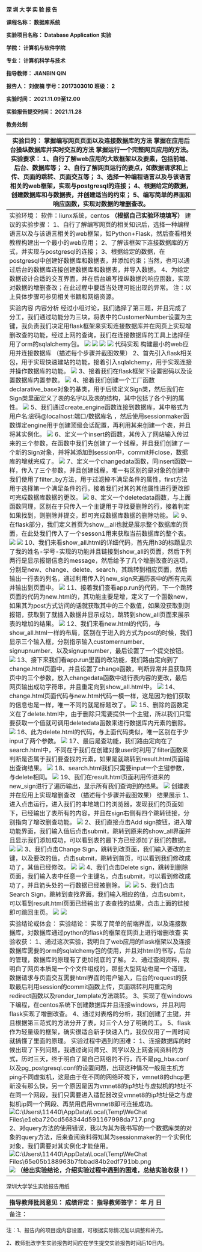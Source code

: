 **深 圳 大 学 实 验 报 告**

**课程名称：  数据库系统**

**实验项目名称：  Database Application 实验**

**学院：  计算机与软件学院**

**专业：  计算机科学与技术**

**指导教师：  JIANBIN QIN**

**报告人： 刘俊楠 学号：2017303010 班级：  2**

**实验时间：   2021.11.09至12.00**

**实验报告提交时间：  2021.11.28**

**教务处制**

| 实验目的： 掌握编写网页页面以及连接数据库的方法 掌握在应用后台操纵数据库并实时交互的方法 掌握运行一个完整网页应用的方法。 实验要求： 1、自行了解web应用的大致框架以及要素，包括前端、后台、数据库等； 2、自行了解网页运行的要点，如数据请求和上传、页面的跳转、页面交互等； 3、选择一种编程语言以及与该语言相关的web框架，实现与postgresql的连接； 4、根据给定的数据，创建数据库和与数据表，并创建适当的约束； 5、编写简单的界面和响应函数，实现对数据的增删查改。                                                                                                                                                                                                                                                                                                                                                                                                                                                                                                                                                                                                                                                                                                                                                                                                                                                                                                                                                                                                                                                                                                                                                                                                                                                                                                                                                                                                                                                                                                                                                                                                                                                                                                                                                                                                                                                                                                                                                                                                                                                                                                                                                                                                                                                                                                                                                                                                                                                                                                                                                                                                                                                                                                                                                                                                                                                                                                                                                                                                                                                                                                                                                                                                                                                                                                                                                                                                                                                                                                                                                                                                                                                                                                                                                                                                                                                                                                                                                                                                                                                                                                                                                                                                                                                                                                                                                                                                                                                                                                                                                                                                                                                                                                                                                                                                                                                                                                                                                                                                                                                                                                                                                                               |
|--------------------------------------------------------------------------------------------------------------------------------------------------------------------------------------------------------------------------------------------------------------------------------------------------------------------------------------------------------------------------------------------------------------------------------------------------------------------------------------------------------------------------------------------------------------------------------------------------------------------------------------------------------------------------------------------------------------------------------------------------------------------------------------------------------------------------------------------------------------------------------------------------------------------------------------------------------------------------------------------------------------------------------------------------------------------------------------------------------------------------------------------------------------------------------------------------------------------------------------------------------------------------------------------------------------------------------------------------------------------------------------------------------------------------------------------------------------------------------------------------------------------------------------------------------------------------------------------------------------------------------------------------------------------------------------------------------------------------------------------------------------------------------------------------------------------------------------------------------------------------------------------------------------------------------------------------------------------------------------------------------------------------------------------------------------------------------------------------------------------------------------------------------------------------------------------------------------------------------------------------------------------------------------------------------------------------------------------------------------------------------------------------------------------------------------------------------------------------------------------------------------------------------------------------------------------------------------------------------------------------------------------------------------------------------------------------------------------------------------------------------------------------------------------------------------------------------------------------------------------------------------------------------------------------------------------------------------------------------------------------------------------------------------------------------------------------------------------------------------------------------------------------------------------------------------------------------------------------------------------------------------------------------------------------------------------------------------------------------------------------------------------------------------------------------------------------------------------------------------------------------------------------------------------------------------------------------------------------------------------------------------------------------------------------------------------------------------------------------------------------------------------------------------------------------------------------------------------------------------------------------------------------------------------------------------------------------------------------------------------------------------------------------------------------------------------------------------------------------------------------------------------------------------------------------------------------------------------------------------------------------------------------------------------------------------------------------------------------------------------------------------------------------------------------------------------------------------------------------------------------------------------------------------------------------------------------------------------------------------------------------------------------------------------------------------------------------------------------------------------------------------------------------------------------------------------------------------------------------------------------------------------------------------------------------------------------------------------------------------------------------------------------------------------------------------------------------------------------------------------------------------------------------------------------------------------------------------------------------------------------------------------------------------------------------------------------------------------------------------------------------------------------------------------------------------------------------------------------------------------------------------------------------------------------------------------------------------------------------------------------------------------------|
| 实验环境： 软件：liunx系统，centos   **（根据自己实验环境填写）** 建议的实验步骤： 1、自行了解编写网页的相关知识后，选择一种编程语言以及与该语言相关的web框架，如Python+Flask，然后查看相关教程构建出一个最小的web应用； 2、了解该框架下连接数据库的方式，并实现与postgresql的连接； 3、根据给定的数据，在postgresql中创建好数据库和数据表，并添加约束；当然，也可以通过后台的数据库连接创建数据库和数据表，并导入数据。 4、为给定数据设计合适的交互界面，并在后台编写操纵数据的响应函数，实现对数据的增删查改；在此过程中要适当处理可能出现的异常。  注：以上具体步骤可参见相关书籍和网络资源。                                                                                                                                                                                                                                                                                                                                                                                                                                                                                                                                                                                                                                                                                                                                                                                                                                                                                                                                                                                                                                                                                                                                                                                                                                                                                                                                                                                                                                                                                                                                                                                                                                                                                                                                                                                                                                                                                                                                                                                                                                                                                                                                                                                                                                                                                                                                                                                                                                                                                                                                                                                                                                                                                                                                                                                                                                                                                                                                                                                                                                                                                                                                                                                                                                                                                                                                                                                                                                                                                                                                                                                                                                                                                                                                                                                                                                                                                                                                                                                                                                                                                                                                                                                                                                                                                                                                                                                                                                                                                                                                                                                                                                                                                                                                                                                                                                                                                                                                                                                                                                                 |
| 实验内容 内容分析 经过小组讨论，我们选择了第三题，并且完成了分工，我们通过功能分为三块，将表中的CustomerNumber设置为主键，我负责我们决定用flask框架来实现连接数据库并在网页上实现增删改查的功能，经过上网的查询，我们在连接数据库的工具上选择使用了orm的sqlalchemy包。 ![](https://img2023.cnblogs.com/blog/3334628/202311/3334628-20231130020838991-301659651.png) ![](https://img2023.cnblogs.com/blog/3334628/202311/3334628-20231130020839949-566820997.png) ![](https://img2023.cnblogs.com/blog/3334628/202311/3334628-20231130020840532-1820506689.png) ![](https://img2023.cnblogs.com/blog/3334628/202311/3334628-20231130020841855-1732128160.png) 代码实现 构建最小的web应用并连接数据库 （描述每个步骤并截图效果） 2、首先引入flask相关包，用于实现快速建站的功能，接着引入sqlalchemy，用于实现连接并操作数据库的功能。 ![](https://img2023.cnblogs.com/blog/3334628/202311/3334628-20231130020844188-428642400.png) 3、接着我们在flask框架下设置密码以及设置数据库内置参数。 ![](https://img2023.cnblogs.com/blog/3334628/202311/3334628-20231130020845374-633724745.png) 4、接着我们创建一个工厂函数declarative_base对象的基类，用于后续定义Sign类，然后我们在Sign类里面定义了表的名字以及表的结构，其中包括了各个列的属性。 ![](https://img2023.cnblogs.com/blog/3334628/202311/3334628-20231130020853672-1267098340.png) 5、我们通过create_engine函数连接到数据库，其中格式为 用户名:密码@localhost:端口/数据库名 ，然后使用sessionmaker函数绑定engine用于创建顶级会话配置，再利用其来创建一个表，并且将其实例化。 ![](https://img2023.cnblogs.com/blog/3334628/202311/3334628-20231130020858475-708921364.png) 6、定义一个insert的函数，其传入了网站输入传过来的三个参数，在函数中我们先创建了一个线程，并且我们创建了一个新的Sign对象，并将其添加到session中，commit并close，数据库的增就完成了。 ![](https://img2023.cnblogs.com/blog/3334628/202311/3334628-20231130020904701-14825411.png) 7、定义一个changedata函数，同insert函数一样，传入了三个参数，并且创建线程，唯一有区别的是对象的创建中我们使用了filter_by方法，用于过滤掉不满足条件的属性，first方法用于选择第一个满足条件的行，接着我们对其的其他属性进行更改即可完成数据库数据的更改。 ![](https://img2023.cnblogs.com/blog/3334628/202311/3334628-20231130020910028-180637347.png) 8、定义一个deletedata函数，与上面函数同理，区别在于只传入一个主键用于寻找要删除的行，接着判定如果找到，则删除并提交，即可完成数据库数据的删除功能。 ![](https://img2023.cnblogs.com/blog/3334628/202311/3334628-20231130020915625-785704789.png) 9、在flask部分，我们定义首页为show__all也就是展示整个数据库的页面，在此处我们传入了一个sesson1用来获取当前数据库的整个表。 ![](https://img2023.cnblogs.com/blog/3334628/202311/3334628-20231130020918648-380096957.png) ![](https://img2023.cnblogs.com/blog/3334628/202311/3334628-20231130020919627-340891483.png) 10、我们来看show_all.html的详细代码，首先用h3的标题显示了我的姓名-学号-实现的功能并且链接到show_all的页面，然后下列两行是显示报错信息的message，然后给予了几个增删改查的选项，分别是new、change、delete、search，其跳转到相应页面，然后输出一行表的列名，通过利用传入的new_sign来遍历表中的所有元素并输出到页面中。 ![](https://img2023.cnblogs.com/blog/3334628/202311/3334628-20231130020938040-391526010.png) 11、接着我们查看app.run的代码，下一个跳转页面的代码为new.html的，其功能主要是增，定义了一个函数new，如果其为post方式访问的话就获取其中的三个数值，如果没获取到则报错，获取到了就插入数据并显示成功，跳转到show_all页面来展示表的增加的结果。 ![](https://img2023.cnblogs.com/blog/3334628/202311/3334628-20231130020945274-1407240279.png) 12、我们来看new.html的代码，与show_all.html一样的布局，区别在于进入的方式为post的时候，我们显示三个输入框，分别指示输入customernumber、signupnumber、以及signupnumber，最后设置了一个提交按钮。 ![](https://img2023.cnblogs.com/blog/3334628/202311/3334628-20231130020959472-130046327.png) 13、接下来我们看app.run里面的改功能，我们路由定向到了change.html页面中，并且设置了change函数，判断异常并且获取网页中的三个参数，放入changedata函数中进行表内容的更改，最后网页输出成功字符串，并且重定向到show_all.html中。 ![](https://img2023.cnblogs.com/blog/3334628/202311/3334628-20231130021006619-1242551265.png) 14、change.html页面代码与new.html代码一模一样，这是因为他们获取的信息也是一样，唯一不同的就是标题改了。 ![](https://img2023.cnblogs.com/blog/3334628/202311/3334628-20231130021022723-11174623.png) 15、删除的函数定义在了delete.html中，由于删除只需要提供一个主键，所以我们只需要获取一个值就可调用deletedata函数来进行数据库内元素的删除。 ![](https://img2023.cnblogs.com/blog/3334628/202311/3334628-20231130021026696-143493094.png) 16、此为delete.html的代码，与上面代码类似，唯一区别在于少input了两个参数。 ![](https://img2023.cnblogs.com/blog/3334628/202311/3334628-20231130021035377-1047202.png) 17、最后是查功能，我们路由定向在了search.html中，不同在于我们在创建对象user时利用了filter函数来判断是否属于我们要查找的元素，如果是就跳转到result.html页面输出查询结果。 ![](https://img2023.cnblogs.com/blog/3334628/202311/3334628-20231130021045383-1278241934.png) 18、search.html我们只需要input一个主键参数，与delete相同。 ![](https://img2023.cnblogs.com/blog/3334628/202311/3334628-20231130021058669-595395797.png) 19、我们在result.html页面利用传进来的new_sign进行了遍历输出，显示所有我们查询到的结果。 ![](https://img2023.cnblogs.com/blog/3334628/202311/3334628-20231130021111546-897139981.png) 创建表并在应用上实现增删查改 （描述每个步骤并截图效果） 结果展示 1、进入点击运行，进入我们的本地端口的浏览器，发现我们的页面如下，已经输出了表所有的内容，并且在sign右侧有四个跳转链接，分别指向了增改删查功能。 ![](https://img2023.cnblogs.com/blog/3334628/202311/3334628-20231130021113930-110393598.png) 2、我们直接点击Add sign按钮，进入增功能界面，我们输入值后点击submit，跳转到原来的show_all界面并且显示我们添加成功，可以看到表的最下方已经添加了我们的数据。 ![](https://img2023.cnblogs.com/blog/3334628/202311/3334628-20231130021115179-272083632.png) ![](https://img2023.cnblogs.com/blog/3334628/202311/3334628-20231130021116761-1023090406.png) 3、我们点击Change Sign，跳转到改页面，我们输入要改的主键，以及要改的值，点击submit，跳转到首页，可以看到我们修改成功了，其值已经修改。 ![](https://img2023.cnblogs.com/blog/3334628/202311/3334628-20231130021117749-1818193920.png) ![](https://img2023.cnblogs.com/blog/3334628/202311/3334628-20231130021119283-1138281573.png) 4、我们点击Delete sign，跳转到删除页面，我们输入表中任意一个主键名，点击submit，可以看到修改成功了，并且箭头处的一行数据已经被删除。 ![](https://img2023.cnblogs.com/blog/3334628/202311/3334628-20231130021120584-610306485.png) ![](https://img2023.cnblogs.com/blog/3334628/202311/3334628-20231130021122886-1159737686.png) 5、我们点击Search Sign，跳转到查找界面，我们输入相应的值，点击submit，可以看到result.html页面已经输出了表查找的结果，点击上面的链接即可跳回主页。 ![](https://img2023.cnblogs.com/blog/3334628/202311/3334628-20231130021124471-1350530380.png) ![](https://img2023.cnblogs.com/blog/3334628/202311/3334628-20231130021126162-1401456114.png) |
| 实验结论或体会： 实验结论：  实现了简单的前端界面，以及连接数据库，对数据库通过python的flask的框架在网页上进行增删改查  实验收获： 1、通过这次实验，我明白了web应用的flask框架以及连接数据库需要的orm的sqlalchemy包的使用，并且对html的书写，后台的管理，数据库的原理有了更加彻底的了解。 2、通过查阅资料，我明白了网页本质是一个个文件组成的，那些大型网站也是一个道理，数据请求与页面交互需要html界面的用户输入，后台的request的获取最后利用session的commit函数上传，页面跳转利用重定向redirect函数以及render_template方法跳转。 3、实现了在windows下编程，在centos系统下创建数据库并且连接windows，并且利用flask实现了增删改查。 4、通过对表格的分析，我们创建了主键，并且根据第三范式的方法分开了表，对三个人分了明确的工。 5、flask作为轻量级的框架，确实很适合新手快速入门，我仅仅用了一周时间就搞懂了里面的原理。  实验过程中遇到的困难： 1、连接数据库的时候出现了下列问题，我通过询问师兄、同学以及上网查阅资料的方式，历时三天，终于明白了是自己网络的不行，而不是pg_hba.conf以及pg_postgresql.conf的设置问题，出现这种情况一般是主机方ping不同虚拟机，这是由于在不同的网络环境下，vmnet8的dhcp更新没有那么快，另一个原因是因为vmnet8的ip地址与虚拟机的地址不在同一个网段，我们只需要进入适配器改变vmnet8的ip地址使之与虚拟机ip同一个网段、再禁用启用vmnet8即可连接成功。 ![C:\\Users\\11440\\AppData\\Local\\Temp\\WeChat Files\\e1eba720cd568344d591167998da717.png](https://img2023.cnblogs.com/blog/3334628/202311/3334628-20231130021126785-1257270690.png) 2、对query方法的使用错误，我以为其为我书写的一个数据库类的对象的query方法，后来查阅资料得知其为sessionmaker的一个实例化对象，我们需要对其实例化才能使用。 ![C:\\Users\\11440\\AppData\\Local\\Temp\\WeChat Files\\65e05b188963b7fbbad84b2edf791bb.png](https://img2023.cnblogs.com/blog/3334628/202311/3334628-20231130021128007-1872897745.png) ![](https://img2023.cnblogs.com/blog/3334628/202311/3334628-20231130021130420-2124921379.png) **（给出实验结论，介绍实验过程中遇到的困难，总结实验收获！）**                                                                                                                                                                                                                                                                                                                                                                                                                                                                                                                                                                                                                                                                                                                                                                                                                                                                                                                                                                                                                                                                                                                                                                                                                                                                                                                                                                                                                                                                                                                                                                                                                                                                                                                                                                                                                                                                                                                                                                                                                                                                                                                                                                                                                                                                                                                                                                                                                                                                                                                                                                                                                                                                                                                                                                                                                                                                                                                                                                                                                                                                                                                                                                                                                                                                                                                                                                                                                                                                                                                                                                                                                                                                                                                                                                                                   |

深圳大学学生实验报告用纸

| 指导教师批阅意见：           成绩评定：        指导教师签字：  年 月 日 |
|-------------------------------------------------------------------------|
| 备注：                                                                  |

注：1、报告内的项目或内容设置，可根据实际情况加以调整和补充。

2、教师批改学生实验报告时间应在学生提交实验报告时间后10日内。
